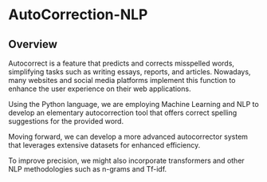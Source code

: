 # AutoCorrection-NLP  
## Overview  

Autocorrect is a feature that predicts and corrects misspelled words, simplifying tasks such as writing essays, reports, and articles. Nowadays, many websites and social media platforms implement this function to enhance the user experience on their web applications.  

Using the Python language, we are employing Machine Learning and NLP to develop an elementary autocorrection tool that offers correct spelling suggestions for the provided word.  

Moving forward, we can develop a more advanced autocorrector system that leverages extensive datasets for enhanced efficiency.  

To improve precision, we might also incorporate transformers and other NLP methodologies such as n-grams and Tf-idf.


